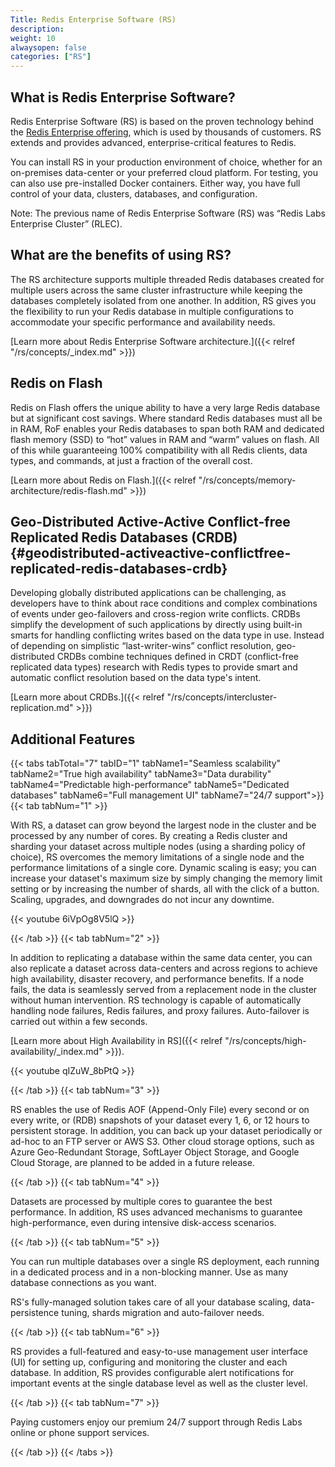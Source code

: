 ```yaml
---
Title: Redis Enterprise Software (RS)
description:
weight: 10
alwaysopen: false
categories: ["RS"]
---
```


## What is Redis Enterprise Software?

Redis Enterprise Software (RS) is based on the proven technology behind the [Redis Enterprise offering](https://redislabs.com/why-redis/redis-enterprise/), which is used by thousands of customers. RS extends and provides advanced, enterprise-critical features to Redis.

You can install RS in your production environment of choice, whether for an on-premises data-center or your preferred cloud platform.
For testing, you can also use pre-installed Docker containers.
Either way, you have full control of your data, clusters, databases, and configuration.

Note: The previous name of Redis Enterprise Software (RS) was “Redis Labs Enterprise Cluster” (RLEC).

## What are the benefits of using RS?

The RS architecture supports multiple threaded Redis databases created for multiple users across the same cluster infrastructure while keeping the databases completely isolated from one another. In addition, RS gives you the flexibility to run your Redis database in multiple configurations to accommodate your specific performance and availability needs.

[Learn more about Redis Enterprise Software architecture.]({{< relref "/rs/concepts/_index.md" >}})

## Redis on Flash

Redis on Flash offers the unique ability to have a very large Redis database but at significant cost savings. Where standard Redis databases must all be in RAM, RoF enables your Redis databases to span both RAM and dedicated flash memory (SSD) to “hot” values in RAM and “warm” values on flash. All of this while guaranteeing 100% compatibility with all Redis clients, data types, and commands, at just a fraction of the overall cost.

[Learn more about Redis on Flash.]({{< relref "/rs/concepts/memory-architecture/redis-flash.md" >}})

## Geo-Distributed Active-Active Conflict-free Replicated Redis Databases (CRDB) {#geodistributed-activeactive-conflictfree-replicated-redis-databases-crdb}

Developing globally distributed applications can be challenging, as developers have to think about race conditions and complex combinations of events under geo-failovers and cross-region write conflicts. CRDBs simplify the development of such applications by directly using built-in smarts for handling conflicting writes based on the data type in use. Instead of depending on simplistic “last-writer-wins” conflict resolution, geo-distributed CRDBs combine techniques defined in CRDT (conflict-free replicated data types) research with Redis types to provide smart and automatic conflict resolution based on the data type's intent.

[Learn more about CRDBs.]({{< relref "/rs/concepts/intercluster-replication.md" >}})

## Additional Features

{{< tabs tabTotal="7" tabID="1" tabName1="Seamless scalability" tabName2="True high availability" tabName3="Data durability" tabName4="Predictable high-performance" tabName5="Dedicated databases" tabName6="Full management UI" tabName7="24/7 support">}}
{{< tab tabNum="1" >}}

With RS, a dataset can grow beyond the largest node in the cluster and
be processed by any number of cores. By creating a Redis cluster and
sharding your dataset across multiple nodes (using a sharding policy of
choice), RS overcomes the memory limitations of a single node and the
performance limitations of a single core. Dynamic scaling is easy; you
can increase your dataset's maximum size by simply changing the memory
limit setting or by increasing the number of shards, all with the click of a
button. Scaling, upgrades, and downgrades do not incur any downtime.

{{< youtube 6iVpOg8V5lQ >}}

{{< /tab >}}
{{< tab tabNum="2" >}}

In addition to replicating a database within the same data center, you
can also replicate a dataset across data-centers and across regions to
achieve high availability, disaster recovery, and performance benefits.
If a node fails, the data is seamlessly served from a replacement node
in the cluster without human intervention. RS technology is capable of
automatically handling node failures, Redis failures, and proxy
failures. Auto-failover is carried out within a few seconds.

[Learn more about High Availability in RS]({{< relref "/rs/concepts/high-availability/_index.md" >}}).

{{< youtube qIZuW_8bPtQ >}}

{{< /tab >}}
{{< tab tabNum="3" >}}

RS enables the use of Redis AOF (Append-Only File) every second or on
every write, or (RDB) snapshots of your dataset every 1, 6, or 12 hours
to persistent storage. In addition, you can back up your dataset
periodically or ad-hoc to an FTP server or AWS S3. Other cloud storage
options, such as Azure Geo-Redundant Storage, SoftLayer Object Storage,
and Google Cloud Storage, are planned to be added in a future release.

{{< /tab >}}
{{< tab tabNum="4" >}}

Datasets are processed by multiple cores to guarantee the best
performance. In addition, RS uses advanced mechanisms to guarantee
high-performance, even during intensive disk-access scenarios.

{{< /tab >}}
{{< tab tabNum="5" >}}

You can run multiple databases over a single RS deployment,
each running in a dedicated process and in a non-blocking manner.
Use as many database connections as you want.

RS's fully-managed solution takes care of all your database scaling,
data-persistence tuning, shards migration and auto-failover needs.

{{< /tab >}}
{{< tab tabNum="6" >}}

RS provides a full-featured and easy-to-use management user interface
(UI) for setting up, configuring and monitoring the cluster and each
database. In addition, RS provides configurable alert notifications for
important events at the single database level as well as the cluster
level.

{{< /tab >}}
{{< tab tabNum="7" >}}

Paying customers enjoy our premium 24/7 support through Redis Labs online
or phone support services.

{{< /tab >}}
{{< /tabs >}}
